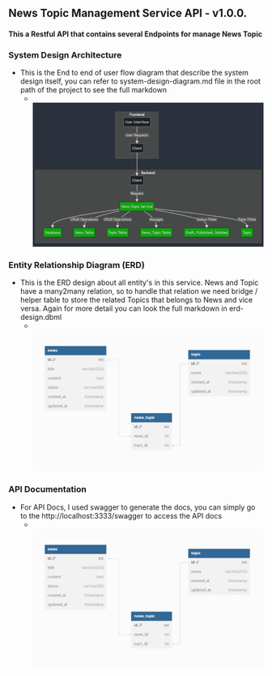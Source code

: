 ## News Topic Management Service API - v1.0.0.

#### This a Restful API that contains several Endpoints for manage News Topic

### System Design Architecture

- This is the End to end of user flow diagram that describe the system design itself, you can refer to system-design-diagram.md file in the root path of the project to see the full markdown
    - <br/> <img src="./screenshots/system-design-diagram.png">


### Entity Relationship Diagram (ERD)
- This is the ERD design about all entity's in this service. News and Topic have a many2many relation, so to handle that relation we need bridge / helper table to store the related Topics that belongs to News and vice versa. Again for more detail you can look the full markdown in erd-design.dbml
    - <br/> <img src="./screenshots/erd-design.png">

### API Documentation
- For API Docs, I used swagger to generate the docs, you can simply go to the http://localhost:3333/swagger to access the API docs
    - <br/> <img src="./screenshots/erd-design.png">


